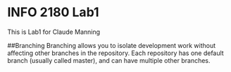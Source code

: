 # INFO 2180 Lab1
This is Lab1 for Claude Manning

##Branching
Branching allows you to isolate development work without
affecting other branches in the repository. Each repository
has one default branch (usually called master), and can have
multiple other branches.